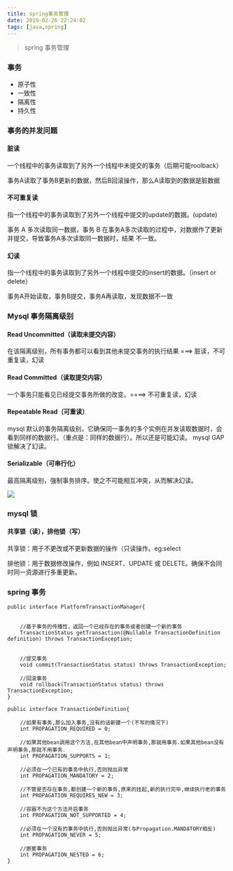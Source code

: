 ```yaml
---
title: spring事务管理
date: 2019-02-26 22:24:02
tags: [java,spring]
---
```


> spring 事务管理

### 事务

- 原子性
- 一致性
- 隔离性
- 持久性

### 事务的并发问题

#### 脏读

一个线程中的事务读取到了另外一个线程中未提交的事务（后期可能roolback）

事务A读取了事务B更新的数据，然后B回滚操作，那么A读取到的数据是脏数据

#### 不可重复读

指一个线程中的事务读取到了另外一个线程中提交的update的数据。(update)

事务 A 多次读取同一数据，事务 B 在事务A多次读取的过程中，对数据作了更新并提交，导致事务A多次读取同一数据时，结果 不一致。

#### 幻读

指一个线程中的事务读取到了另外一个线程中提交的insert的数据。（insert or delete）

事务A开始读取，事务B提交，事务A再读取，发现数据不一致


<!--more-->

### Mysql 事务隔离级别

#### Read Uncommitted（读取未提交内容）

在该隔离级别，所有事务都可以看到其他未提交事务的执行结果 ===> 脏读，不可重复读，幻读


#### Read Committed（读取提交内容）


一个事务只能看见已经提交事务所做的改变。====> 不可重复读，幻读

#### Repeatable Read（可重读）

mysql 默认的事务隔离级别，它确保同一事务的多个实例在并发读取数据时，会看到同样的数据行。（重点是：同样的数据行）。所以还是可能幻读。
mysql GAP 锁解决了幻读。

#### Serializable（可串行化） 

最高隔离级别，强制事务排序。使之不可能相互冲突，从而解决幻读。

![](https://beer-1256523277.cos.ap-shanghai.myqcloud.com/beer/blog/mysql_transaction.png
)


###  mysql  锁

#### 共享锁（读），排他锁（写）

共享锁：用于不更改或不更新数据的操作（只读操作。eg:select

排他锁：用于数据修改操作，例如 INSERT、UPDATE 或 DELETE。确保不会同时同一资源进行多重更新。

### spring 事务

```
public interface PlatformTransactionManager{


    //基于事务的传播性，返回一个已经存在的事务或者创建一个新的事务
	TransactionStatus getTransaction(@Nullable TransactionDefinition definition) throws TransactionException;


    //提交事务
	void commit(TransactionStatus status) throws TransactionException;

    //回滚事务
	void rollback(TransactionStatus status) throws TransactionException;
}
```

```
public interface TransactionDefinition{

    //如果有事务,那么加入事务,没有的话新建一个(不写的情况下)
	int PROPAGATION_REQUIRED = 0;

    //如果其他bean调用这个方法,在其他bean中声明事务,那就用事务.如果其他bean没有声明事务,那就不用事务.
	int PROPAGATION_SUPPORTS = 1;

    //必须在一个已有的事务中执行,否则抛出异常
	int PROPAGATION_MANDATORY = 2;

    //不管是否存在事务,都创建一个新的事务,原来的挂起,新的执行完毕,继续执行老的事务
	int PROPAGATION_REQUIRES_NEW = 3;

    //容器不为这个方法开启事务
    int PROPAGATION_NOT_SUPPORTED = 4;

    //必须在一个没有的事务中执行,否则抛出异常(与Propagation.MANDATORY相反)
	int PROPAGATION_NEVER = 5;

    //嵌套事务
	int PROPAGATION_NESTED = 6;
}
```

